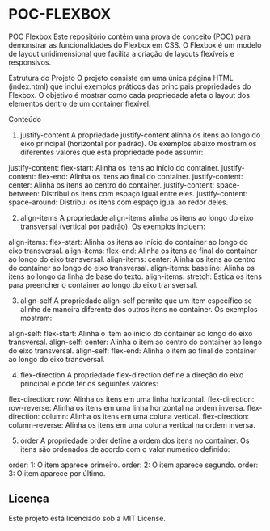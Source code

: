 # POC-FLEXBOX
POC Flexbox
Este repositório contém uma prova de conceito (POC) para demonstrar as funcionalidades do Flexbox em CSS. O Flexbox é um modelo de layout unidimensional que facilita a criação de layouts flexíveis e responsivos.

Estrutura do Projeto
O projeto consiste em uma única página HTML (index.html) que inclui exemplos práticos das principais propriedades do Flexbox. O objetivo é mostrar como cada propriedade afeta o layout dos elementos dentro de um container flexível.

Conteúdo

1. justify-content
A propriedade justify-content alinha os itens ao longo do eixo principal (horizontal por padrão). Os exemplos abaixo mostram os diferentes valores que esta propriedade pode assumir:

justify-content: flex-start: Alinha os itens ao início do container.
justify-content: flex-end: Alinha os itens ao final do container.
justify-content: center: Alinha os itens ao centro do container.
justify-content: space-between: Distribui os itens com espaço igual entre eles.
justify-content: space-around: Distribui os itens com espaço igual ao redor deles.

2. align-items
A propriedade align-items alinha os itens ao longo do eixo transversal (vertical por padrão). Os exemplos incluem:

align-items: flex-start: Alinha os itens ao início do container ao longo do eixo transversal.
align-items: flex-end: Alinha os itens ao final do container ao longo do eixo transversal.
align-items: center: Alinha os itens ao centro do container ao longo do eixo transversal.
align-items: baseline: Alinha os itens ao longo da linha de base do texto.
align-items: stretch: Estica os itens para preencher o container ao longo do eixo transversal.

3. align-self
A propriedade align-self permite que um item específico se alinhe de maneira diferente dos outros itens no container. Os exemplos mostram:

align-self: flex-start: Alinha o item ao início do container ao longo do eixo transversal.
align-self: center: Alinha o item ao centro do container ao longo do eixo transversal.
align-self: flex-end: Alinha o item ao final do container ao longo do eixo transversal.

4. flex-direction
A propriedade flex-direction define a direção do eixo principal e pode ter os seguintes valores:

flex-direction: row: Alinha os itens em uma linha horizontal.
flex-direction: row-reverse: Alinha os itens em uma linha horizontal na ordem inversa.
flex-direction: column: Alinha os itens em uma coluna vertical.
flex-direction: column-reverse: Alinha os itens em uma coluna vertical na ordem inversa.

5. order
A propriedade order define a ordem dos itens no container. Os itens são ordenados de acordo com o valor numérico definido:

order: 1: O item aparece primeiro.
order: 2: O item aparece segundo.
order: 3: O item aparece por último.

## Licença

Este projeto está licenciado sob a MIT License.
